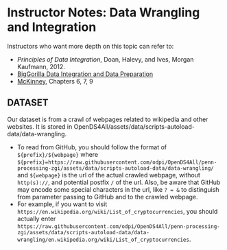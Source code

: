 # Instructor Notes: Data Wrangling and Integration

Instructors who want more depth on this topic can refer to:

* *Principles of Data Integration*, Doan, Halevy, and Ives, Morgan Kaufmann, 2012.
* [BigGorilla Data Integration and Data Preparation](https://www.biggorilla.org/)
* [McKinney](https://www.programmer-books.com/wp-content/uploads/2019/04/Python-for-Data-Analysis-2nd-Edition.pdf), Chapters 6, 7, 9

## DATASET

Our dataset is from a crawl of webpages related to wikipedia and other websites. It is stored in OpenDS4All/assets/data/scripts-autoload-data/data-wrangling. 
* To read from GitHub, you should follow the format of `${prefix}/${webpage}` where `${prefix}=https://raw.githubusercontent.com/odpi/OpenDS4All/penn-processing-zgi/assets/data/scripts-autoload-data/data-wrangling/` and `${webpage}` is the url of the actual crawled webpage, without `http(s)://`, and potential postfix `/` of the url. Also, be aware that GitHub may encode some special characters in the url, like `? = &` to distinguish from parameter passing to GitHub and to the crawled webpage. 
* For example, if you want to visit `https://en.wikipedia.org/wiki/List_of_cryptocurrencies`, you should actually enter `https://raw.githubusercontent.com/odpi/OpenDS4All/penn-processing-zgi/assets/data/scripts-autoload-data/data-wrangling/en.wikipedia.org/wiki/List_of_cryptocurrencies`. 
